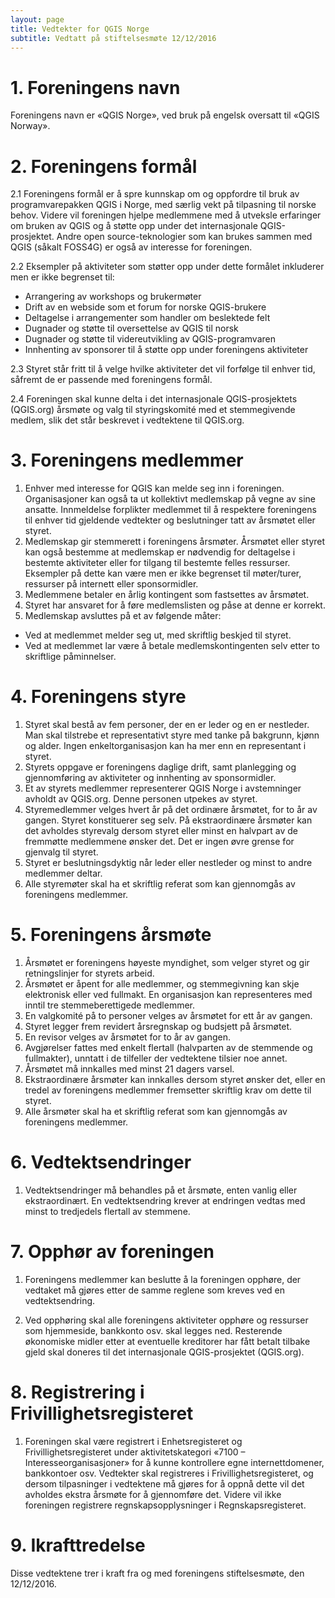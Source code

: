```yaml
---
layout: page
title: Vedtekter for QGIS Norge
subtitle: Vedtatt på stiftelsesmøte 12/12/2016
---
```


# 1. Foreningens navn

Foreningens navn er «QGIS Norge», ved bruk på engelsk oversatt til «QGIS Norway».

# 2. Foreningens formål

2.1 Foreningens formål er å spre kunnskap om og oppfordre til bruk av programvarepakken QGIS i Norge, med særlig vekt på tilpasning til norske behov. Videre vil foreningen hjelpe medlemmene med å utveksle erfaringer om bruken av QGIS og å støtte opp under det internasjonale QGIS-prosjektet. Andre open source-teknologier som kan brukes sammen med QGIS (såkalt FOSS4G) er også av interesse for foreningen.

2.2 Eksempler på aktiviteter som støtter opp under dette formålet inkluderer men er ikke begrenset til:
  - Arrangering av workshops og brukermøter
  - Drift av en webside som et forum for norske QGIS-brukere
  - Deltagelse i arrangementer som handler om beslektede felt
  - Dugnader og støtte til oversettelse av QGIS til norsk
  - Dugnader og støtte til videreutvikling av QGIS-programvaren
  - Innhenting av sponsorer til å støtte opp under foreningens aktiviteter

2.3 Styret står fritt til å velge hvilke aktiviteter det vil forfølge til enhver tid, såfremt de er passende med foreningens formål.

2.4 Foreningen skal kunne delta i det internasjonale QGIS-prosjektets (QGIS.org) årsmøte og valg til styringskomité med et stemmegivende medlem, slik det står beskrevet i vedtektene til QGIS.org.

# 3. Foreningens medlemmer

1. Enhver med interesse for QGIS kan melde seg inn i foreningen. Organisasjoner kan også ta ut kollektivt medlemskap på vegne av sine ansatte. Innmeldelse forplikter medlemmet til å respektere foreningens til enhver tid gjeldende vedtekter og beslutninger tatt av årsmøtet eller styret.
2. Medlemskap gir stemmerett i foreningens årsmøter. Årsmøtet eller styret kan også bestemme at medlemskap er nødvendig for deltagelse i bestemte aktiviteter eller for tilgang til bestemte felles ressurser. Eksempler på dette kan være men er ikke begrenset til møter/turer, ressurser på internett eller sponsormidler.
3. Medlemmene betaler en årlig kontingent som fastsettes av årsmøtet.
4. Styret har ansvaret for å føre medlemslisten og påse at denne er korrekt.
5. Medlemskap avsluttes på et av følgende måter:
  - Ved at medlemmet melder seg ut, med skriftlig beskjed til styret.
  - Ved at medlemmet lar være å betale medlemskontingenten selv etter to skriftlige påminnelser.

# 4. Foreningens styre

1. Styret skal bestå av fem personer, der en er leder og en er nestleder. Man skal tilstrebe et representativt styre med tanke på bakgrunn, kjønn og alder. Ingen enkeltorganisasjon kan ha mer enn en representant i styret.
2. Styrets oppgave er foreningens daglige drift, samt planlegging og gjennomføring av aktiviteter og innhenting av sponsormidler.
3. Et av styrets medlemmer representerer QGIS Norge i avstemninger avholdt av QGIS.org. Denne personen utpekes av styret.
4. Styremedlemmer velges hvert år på det ordinære årsmøtet, for to år av gangen. Styret konstituerer seg selv. På ekstraordinære årsmøter kan det avholdes styrevalg dersom styret eller minst en halvpart av de fremmøtte medlemmene ønsker det. Det er ingen øvre grense for gjenvalg til styret.
5. Styret er beslutningsdyktig når leder eller nestleder og minst to andre medlemmer deltar.
6. Alle styremøter skal ha et skriftlig referat som kan gjennomgås av foreningens medlemmer.

# 5. Foreningens årsmøte

1. Årsmøtet er foreningens høyeste myndighet, som velger styret og gir retningslinjer for styrets arbeid.
2. Årsmøtet er åpent for alle medlemmer, og stemmegivning kan skje elektronisk eller ved fullmakt. En organisasjon kan representeres med inntil tre stemmeberettigede medlemmer.
3. En valgkomité på to personer velges av årsmøtet for ett år av gangen.
4. Styret legger frem revidert årsregnskap og budsjett på årsmøtet.
5. En revisor velges av årsmøtet for to år av gangen.
6. Avgjørelser fattes med enkelt flertall (halvparten av de stemmende og fullmakter), unntatt i de tilfeller der vedtektene tilsier noe annet.
7. Årsmøtet må innkalles med minst 21 dagers varsel.
8. Ekstraordinære årsmøter kan innkalles dersom styret ønsker det, eller en tredel av foreningens medlemmer fremsetter skriftlig krav om dette til styret.
9. Alle årsmøter skal ha et skriftlig referat som kan gjennomgås av foreningens medlemmer.

# 6. Vedtektsendringer

1. Vedtektsendringer må behandles på et årsmøte, enten vanlig eller ekstraordinært. En vedtektsendring krever at endringen vedtas med minst to tredjedels flertall av stemmene.

# 7. Opphør av foreningen

1. Foreningens medlemmer kan beslutte å la foreningen opphøre, der vedtaket må gjøres etter de samme reglene som kreves ved en vedtektsendring.

2. Ved opphøring skal alle foreningens aktiviteter opphøre og ressurser som hjemmeside, bankkonto osv. skal legges ned. Resterende økonomiske midler etter at eventuelle kreditorer har fått betalt tilbake gjeld skal doneres til det internasjonale QGIS-prosjektet (QGIS.org).

# 8. Registrering i Frivillighetsregisteret

1. Foreningen skal være registrert i Enhetsregisteret og Frivillighetsregisteret under aktivitetskategori «7100 – Interesseorganisasjoner» for å kunne kontrollere egne internettdomener, bankkontoer osv. Vedtekter skal registreres i Frivillighetsregisteret, og dersom tilpasninger i vedtektene må gjøres for å oppnå dette vil det avholdes ekstra årsmøte for å gjennomføre det. Videre vil ikke foreningen registrere regnskapsopplysninger i Regnskapsregisteret.

# 9. Ikrafttredelse

Disse vedtektene trer i kraft fra og med foreningens stiftelsesmøte, den 12/12/2016.